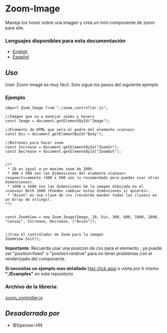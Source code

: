 # Zoom-Image
Maneja los hover sobre una imagen y crea un mini componente de zoom para ella.

### Lenguajes disponibles para esta documentación 
- [English](./README.md)
- [Español](./LEEME.md)

## _Uso_
User Zoom-Image es muy fácil.
Solo sigue los pasos del siguiente ejemplo

### Ejemplo

```
import Zoom_Image from "./zoom_controller.js";

//Imagen que va a manejar zooms y hovers
const Image = document.getElementById("Image");

//Elemento de HTML que sera el padre del elemento <canvas>
const Div = document.getElementById("Body");

//Bottones para hacer zoom
const Increase = document.getElementById("ZoomIn");
const Decrease = document.getElementById("ZoomOut");


/**
 * 20 es igual a un maximo zoom de 200%
 * 400 x 500 son las dimensiones del elemento <canvas> respoectivamente (400 x 500 son lo recomendado pero puedes usar otras dimensiones).
 * 1600 x 1600 son las dimensiones de la imagen dibujada en el <canvas> Both 1600 (Puedes cambiar estas dimensiones si quieres).
 * "Avion" es una clase de css (recuerda mandar todas las clasess en un Array de strings).
**/


const ZoomView = new Zoom_Image(Image, 20, Div, 300, 600, 1600, 1600, "Canvas", Increase, Decrease, ["Avion"]);


//Crea el controlador de Zoom para la imagen
ZoomView.Init();
```

**Importante**: Recuerda usar una posicion de css para el elemento <canvas>, ya puede ser "position:fixed" o "position:relative" para no tener problemas con el
 renderizado del componente <canvas>.
 
  
__Si necesitas un ejemplo mas detallado__ [Haz click aqui](./Example) o visita por ti mismo __"./Examples"__ en este repositorio
 
 ### Archivo de la libreria:
 [zoom_controller.js](./zoom_controller.js)

## _Desadorrado por_
- @Spenser-HN
